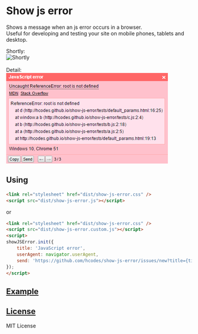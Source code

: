 Show js error
=============

Shows a message when an js error occurs in a browser.<br>
Useful for developing and testing your site on mobile phones, tablets and desktop.

Shortly:<br>![Shortly](https://raw.githubusercontent.com/hcodes/show-js-error/gh-pages/images/simple.png)<br><br>
Detail:<br>![Detail](https://raw.githubusercontent.com/hcodes/show-js-error/gh-pages/images/detailed.png)

## Using
```html
<link rel="stylesheet" href="dist/show-js-error.css" />
<script src="dist/show-js-error.js"></script>
```
or

```html
<link rel="stylesheet" href="dist/show-js-error.css" />
<script src="dist/show-js-error.custom.js"></script>
<script>
showJSError.init({
    title: 'JavaScript error',
    userAgent: navigator.userAgent,
    send: 'https://github.com/hcodes/show-js-error/issues/new?title={title}&message={message}'
});
</script>
```
## [Example](http://hcodes.github.io/show-js-error/tests/many.html)

## [License](./LICENSE.md)
MIT License
